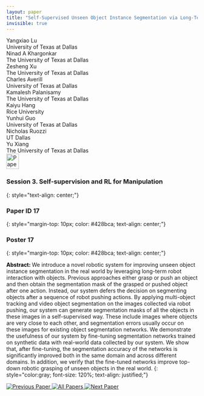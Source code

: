 ```yaml
---
layout: paper
title: "Self-Supervised Unseen Object Instance Segmentation via Long-Term Robot Interaction"
invisible: true
---
```

<div class="paper-authors">
<div class="paper-author-box">
    <div class="paper-author-name">Yangxiao Lu</div>
    <div class="paper-author-uni">University of Texas at Dallas</div>
</div>
<div class="paper-author-box">
    <div class="paper-author-name">Ninad A Khargonkar</div>
    <div class="paper-author-uni">The University of Texas at Dallas</div>
</div>
<div class="paper-author-box">
    <div class="paper-author-name">Zesheng Xu</div>
    <div class="paper-author-uni">The University of Texas at Dallas</div>
</div>
<div class="paper-author-box">
    <div class="paper-author-name">Charles Averill</div>
    <div class="paper-author-uni">University of Texas at Dallas</div>
</div>
<div class="paper-author-box">
    <div class="paper-author-name">Kamalesh Palanisamy</div>
    <div class="paper-author-uni">The University of Texas at Dallas</div>
</div>
<div class="paper-author-box">
    <div class="paper-author-name">Kaiyu Hang</div>
    <div class="paper-author-uni">Rice University</div>
</div>
<div class="paper-author-box">
    <div class="paper-author-name">Yunhui Guo</div>
    <div class="paper-author-uni">University of Texas at Dallas</div>
</div>
<div class="paper-author-box">
    <div class="paper-author-name">Nicholas Ruozzi</div>
    <div class="paper-author-uni">UT Dallas</div>
</div>
<div class="paper-author-box">
    <div class="paper-author-name">Yu Xiang</div>
    <div class="paper-author-uni">The University of Texas at Dallas</div>
</div>

</div><div class="paper-pdf">
<div> <a href="http://www.roboticsproceedings.org/rss19/p017.pdf"><img src="{{ site.baseurl }}/images/paper_link.png" alt="Paper Website" width = "33"  height = "40"/></a> </div>
</div>

### Session 3. Self-supervision and RL for Manipulation
{: style="text-align: center;"}

### Paper ID 17
{: style="margin-top: 10px; color: #428bca; text-align: center;"}

### Poster 17
{: style="margin-top: 10px; color: #428bca; text-align: center;"}

<b style="color: black;">Abstract: </b>We introduce a novel robotic system for improving unseen object instance segmentation in the real world by leveraging long-term robot interaction with objects. Previous approaches either grasp or push an object and then obtain the segmentation mask of the grasped or pushed object after one action. Instead, our system defers the decision on segmenting objects after a sequence of robot pushing actions. By applying multi-object tracking and video object segmentation on the images collected via robot pushing, our system can generate segmentation masks of all the objects in these images in a self-supervised way. These include images where objects are very close to each other, and segmentation errors usually occur on these images for existing object segmentation networks. We demonstrate the usefulness of our system by fine-tuning segmentation networks trained on synthetic data with real-world data collected by our system. We show that, after fine-tuning, the segmentation accuracy of the networks is significantly improved both in the same domain and across different domains. In addition, we verify that the fine-tuned networks improve top-down robotic grasping of unseen objects in the real world.
{: style="color:gray; font-size: 120%; text-align: justified;"}


<div class="paper-menu">
<a href="{{ site.baseurl }}/program/papers/016/"> <img src="{{ site.baseurl }}/images/previous_paper_icon.png" alt="Previous Paper" title="Previous Paper"/> </a>
<a href="{{ site.baseurl }}/program/papers"><img src="{{ site.baseurl }}/images/overview_icon.png" alt="All Papers" title="All Papers"/> </a>
<a href="{{ site.baseurl }}/program/papers/018/"> <img src="{{ site.baseurl }}/images/next_paper_icon.png" alt="Next Paper" title="Next Paper"/> </a>

</div>
